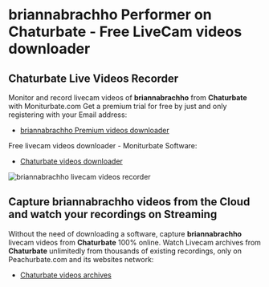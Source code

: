 # briannabrachho Performer on Chaturbate - Free LiveCam videos downloader

## Chaturbate Live Videos Recorder

Monitor and record livecam videos of **briannabrachho** from **Chaturbate** with Moniturbate.com
Get a premium trial for free by just and only registering with your Email address:
* [briannabrachho Premium videos downloader](https://moniturbate.com/request-demo-licence-key.html)

Free livecam videos downloader - Moniturbate Software:
* [Chaturbate videos downloader](https://moniturbate.com/moniturbate-download-software.html)

![briannabrachho livecam videos recorder](https://peachurnet.com/templates/moniturbate-software.png)


## Capture briannabrachho videos from the Cloud and watch your recordings on Streaming

Without the need of downloading a software, capture **briannabrachho** livecam videos from **Chaturbate** 100% online.
Watch Livecam archives from **Chaturbate** unlimitedly from thousands of existing recordings, only on Peachurbate.com and its websites network:
* [Chaturbate videos archives](https://peachurnet.com/)